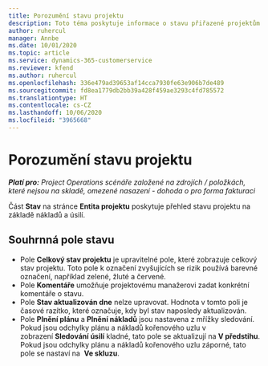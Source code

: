 ```yaml
---
title: Porozumění stavu projektu
description: Toto téma poskytuje informace o stavu přiřazené projektům v Dynamics 365 Project Operations.
author: ruhercul
manager: Annbe
ms.date: 10/01/2020
ms.topic: article
ms.service: dynamics-365-customerservice
ms.reviewer: kfend
ms.author: ruhercul
ms.openlocfilehash: 336e479ad39653af14cca7930fe63e906b7de489
ms.sourcegitcommit: fd8ea1779db2bb39a428f459ae3293c4fd785572
ms.translationtype: HT
ms.contentlocale: cs-CZ
ms.lasthandoff: 10/06/2020
ms.locfileid: "3965668"
---
```

# <a name="understand-project-status"></a>Porozumění stavu projektu

_**Platí pro:** Project Operations scénáře založené na zdrojích / položkách, které nejsou na skladě, omezené nasazení - dohoda o pro forma fakturaci_


Část **Stav** na stránce **Entita projektu** poskytuje přehled stavu projektu na základě nákladů a úsilí.


## <a name="status-summary-fields"></a>Souhrnná pole stavu

- Pole **Celkový stav projektu** je upravitelné pole, které zobrazuje celkový stav projektu. Toto pole k označení zvyšujících se rizik používá barevné označení, například zelené, žluté a červené. 
- Pole **Komentáře** umožňuje projektovému manažerovi zadat konkrétní komentáře o stavu. 
- Pole **Stav aktualizován dne** nelze upravovat. Hodnota v tomto poli je časové razítko, které označuje, kdy byl stav naposledy aktualizován.
- Pole **Plnění plánu** a **Plnění nákladů** jsou nastavena z mřížky sledování. Pokud jsou odchylky plánu a nákladů kořenového uzlu v zobrazení **Sledování úsilí** kladné, tato pole se aktualizují na **V předstihu**. Pokud jsou odchylky plánu a nákladů kořenového uzlu záporné, tato pole se nastaví na  **Ve skluzu**.
